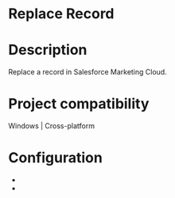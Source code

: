 ﻿# Replace Record

# Description

Replace a record in Salesforce Marketing Cloud.

# Project compatibility

Windows | Cross-platform

# Configuration

* 
*
